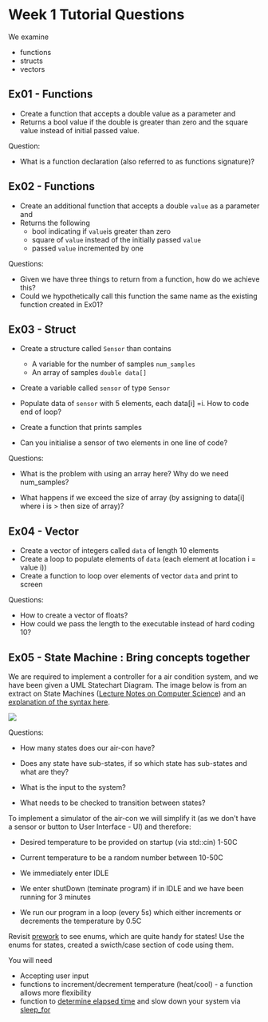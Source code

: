 Week 1 Tutorial Questions
=========================

We examine
* functions
* structs
* vectors


Ex01 - Functions 
---------
* Create a function that accepts a double value as a parameter and
* Returns a bool value if the double is greater than zero and the square value instead of initial passed value.

Question:
* What is a function declaration (also referred to as functions signature)?

Ex02 - Functions 
---------
* Create an additional function that accepts a double `value` as a parameter and
* Returns the following
  * bool indicating if `value`is greater than zero
  * square of `value` instead of the initially passed `value`
  * passed `value` incremented by one


Questions:
* Given we have three things to return from a function, how do we achieve this? 
* Could we hypothetically call this function the same name as the existing function created in Ex01?

Ex03 - Struct
------
* Create a structure called `Sensor` than contains
  * A variable for the number of samples `num_samples`
  * An array of samples `double data[]`

* Create a variable called `sensor` of type `Sensor`
* Populate data of `sensor` with 5 elements, each data[i] =i. How to code end of loop?
* Create a function that prints samples 
* Can you initialise a sensor of two elements in one line of code?

Questions:
* What is the problem with using an array here? Why do we need num_samples?

* What happens if we exceed the size of array (by assigning to data[i] where i is > then size of array)?

Ex04 - Vector
------
* Create a vector of integers called  `data` of length 10 elements 
* Create a loop to populate elements of `data` (each element at location i = value i))
* Create a function to loop over elements of vector `data` and print to screen


Questions:
* How to create a vector of floats?
* How could we pass the length to the executable instead of hard coding 10?

Ex05 - State Machine : Bring concepts together
------
We are required to implement a controller for a air condition system, and we have been given a UML Statechart Diagram. The image below is from an extract on State Machines ([Lecture Notes on Computer Science](https://praveenthomasln.wordpress.com/2012/04/07/state-machines-s8-cs/)) and an [explanation of the syntax here](https://www.lucidchart.com/pages/uml-state-machine-diagram).



![](https://praveenthomasln.files.wordpress.com/2012/04/figure-1-state-machines.png)



Questions:

* How many states does our air-con have? 

* Does any state have sub-states, if so which state has sub-states and what are they?

* What is the input to the system?

* What needs to be checked to transition between states?

  

To implement a simulator of the air-con we will simplify it (as we don't have a sensor or button to User Interface - UI) and therefore:

* Desired temperature to be provided on startup (via std::cin) 1-50C

* Current temperature to be a random number between 10-50C

* We immediately enter IDLE

* We enter shutDown (teminate program) if in IDLE and we have been running for 3 minutes

* We run our program in a loop (every 5s) which either increments or decrements the temperature by 0.5C

Revisit [prework](./PREWORK.md) to see enums, which are quite handy for states! Use the enums for states, created a swicth/case section of code using them. 

You will need

* Accepting user input
* functions to increment/decrement temperature (heat/cool) - a function allows more flexibility
* function to [determine elapsed time](https://www.cplusplus.com/reference/chrono/steady_clock/now/) and slow down your system via [sleep_for](https://en.cppreference.com/w/cpp/thread/sleep_for)
